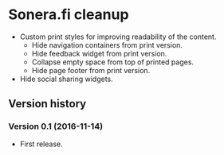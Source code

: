 # Sonera.fi cleanup

- Custom print styles for improving readability of the content.
  - Hide navigation containers from print version.
  - Hide feedback widget from print version.
  - Collapse empty space from top of printed pages.
  - Hide page footer from print version.
- Hide social sharing widgets.


## Version history

### Version 0.1 (2016-11-14)
- First release.
